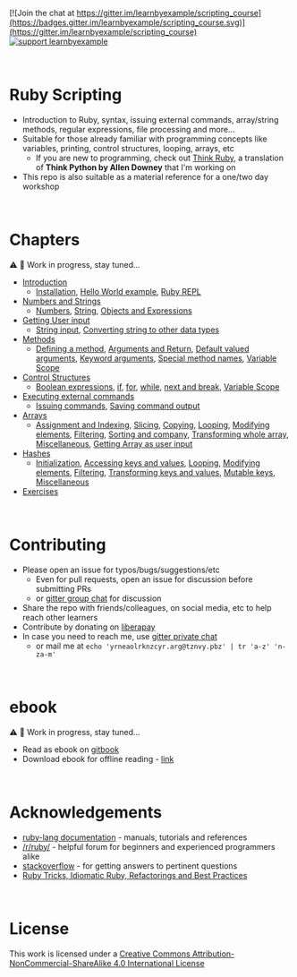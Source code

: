 [![Join the chat at https://gitter.im/learnbyexample/scripting_course](https://badges.gitter.im/learnbyexample/scripting_course.svg)](https://gitter.im/learnbyexample/scripting_course) [![support learnbyexample](https://liberapay.com/assets/widgets/donate.svg)](https://liberapay.com/learnbyexample/donate)

<br>

# <a name="ruby-scripting"></a>Ruby Scripting

* Introduction to Ruby, syntax, issuing external commands, array/string methods, regular expressions, file processing and more...
* Suitable for those already familiar with programming concepts like variables, printing, control structures, looping, arrays, etc
    * If you are new to programming, check out [Think Ruby](https://github.com/learnbyexample/ThinkRubyBuild), a translation of **Think Python by Allen Downey** that I'm working on
* This repo is also suitable as a material reference for a one/two day workshop

<br>

# <a name="chapters"></a>Chapters

:warning: :construction: Work in progress, stay tuned...

* [Introduction](./chapters/Introduction.md)
    * [Installation](./chapters/Introduction.md#installation), [Hello World example](./chapters/Introduction.md#hello-world-example), [Ruby REPL](./chapters/Introduction.md#ruby-repl)
* [Numbers and Strings](./chapters/Numbers_and_Strings.md)
    * [Numbers](./chapters/Numbers_and_Strings.md#numbers), [String](./chapters/Numbers_and_Strings.md#string), [Objects and Expressions](./chapters/Numbers_and_Strings.md#objects-and-expressions)
* [Getting User input](./chapters/User_input.md)
    * [String input](./chapters/User_input.md#string-input), [Converting string to other data types](./chapters/User_input.md#converting-string-to-other-data-types)
* [Methods](./chapters/Methods.md)
    * [Defining a method](./chapters/Methods.md#defining-a-method), [Arguments and Return](./chapters/Methods.md#arguments-and-return), [Default valued arguments](./chapters/Methods.md#default-valued-arguments), [Keyword arguments](./chapters/Methods.md#keyword-arguments), [Special method names](./chapters/Methods.md#special-method-names), [Variable Scope](./chapters/Methods.md#variable-scope)
* [Control Structures](./chapters/Control_structures.md)
    * [Boolean expressions](./chapters/Control_structures.md#boolean-expressions), [if](./chapters/Control_structures.md#if), [for](./chapters/Control_structures.md#for), [while](./chapters/Control_structures.md#while), [next and break](./chapters/Control_structures.md#next-and-break), [Variable Scope](./chapters/Control_structures.md#variable-scope)
* [Executing external commands](./chapters/Executing_external_commands.md)
    * [Issuing commands](./chapters/Executing_external_commands.md#issuing-commands), [Saving command output](./chapters/Executing_external_commands.md#saving-command-output)
* [Arrays](./chapters/Arrays.md)
    * [Assignment and Indexing](./chapters/Arrays.md#assignment-and-indexing), [Slicing](./chapters/Arrays.md#slicing), [Copying](./chapters/Arrays.md#copying), [Looping](./chapters/Arrays.md#looping), [Modifying elements](./chapters/Arrays.md#modifying-elements), [Filtering](./chapters/Arrays.md#filtering), [Sorting and company](./chapters/Arrays.md#sorting-and-company), [Transforming whole array](./chapters/Arrays.md#transforming-whole-array), [Miscellaneous](./chapters/Arrays.md#miscellaneous), [Getting Array as user input](./chapters/Arrays.md#getting-array-as-user-input)
* [Hashes](./chapters/Hashes.md)
    * [Initialization](./chapters/Hashes.md#initialization), [Accessing keys and values](./chapters/Hashes.md#accessing-keys-and-values), [Looping](./chapters/Hashes.md#looping), [Modifying elements](./chapters/Hashes.md#modifying-elements), [Filtering](./chapters/Hashes.md#filtering), [Transforming keys and values](./chapters/Hashes.md#transforming-keys-and-values), [Mutable keys](./chapters/Hashes.md#mutable-keys), [Miscellaneous](./chapters/Hashes.md#miscellaneous)
* [Exercises](./chapters/Exercises.md)

<br>

# <a name="contributing"></a>Contributing

* Please open an issue for typos/bugs/suggestions/etc
    * Even for pull requests, open an issue for discussion before submitting PRs
    * or [gitter group chat](https://gitter.im/learnbyexample/scripting_course) for discussion
* Share the repo with friends/colleagues, on social media, etc to help reach other learners
* Contribute by donating on [liberapay](https://liberapay.com/learnbyexample/donate)
* In case you need to reach me, use [gitter private chat](https://gitter.im/learnbyexample)
    * or mail me at `echo 'yrneaolrknzcyr.arg@tznvy.pbz' | tr 'a-z' 'n-za-m'`

<br>

# <a name="ebook"></a>ebook

:warning: :construction: Work in progress, stay tuned...

* Read as ebook on [gitbook](https://learnbyexample.gitbooks.io/ruby-scripting/content/index.html)
* Download ebook for offline reading - [link](https://www.gitbook.com/book/learnbyexample/ruby-scripting/details)

<br>

# <a name="acknowledgements"></a>Acknowledgements

* [ruby-lang documentation](https://www.ruby-lang.org/en/documentation/) - manuals, tutorials and references
* [/r/ruby/](https://www.reddit.com/r/ruby/) - helpful forum for beginners and experienced programmers alike
* [stackoverflow](https://stackoverflow.com/tags/ruby) - for getting answers to pertinent questions
* [Ruby Tricks, Idiomatic Ruby, Refactorings and Best Practices](https://franzejr.github.io/best-ruby/index.html)

<br>

# <a name="license"></a>License

This work is licensed under a [Creative Commons Attribution-NonCommercial-ShareAlike 4.0 International License](https://creativecommons.org/licenses/by-nc-sa/4.0/)
